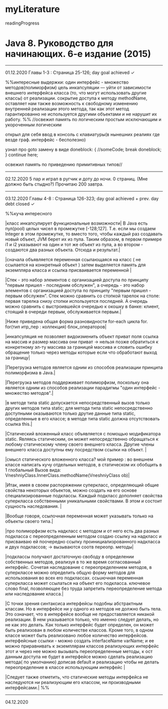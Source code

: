 # myLiterature
readingProgress 
# Java 8. Руководство для начинающих. 6-е издание (2015)
___________________________________________________________

01.12.2020 Главы 1-3 : Страница 25-126; day goal achieved ✓

%%интересные выдержки:
один интерфейс - множество методов(полиморфизм)
цель инкапсуляции — уйти от зависимости внешнего интерфейса класса (то, что могут использовать другие классы) от реализации.
сокрытие доступа к методу methodName, оставляет нам также возможность к свободному изменению внутренней реализации этого метода, так как этот метод гарантированно не используется другими объектами и не нарушит их работу.
%%
//освежил память по логическим простым исключающим и укороченным логическим

открыл для себя ввод в консоль с клавиатуры(в нынешних реалиях где везде граф. интерфейс - бесполезно)

узнал про goto замену в виде 
doneblock:
{
	//someCode;
	break doneblock;
}
continue here;

освежил память по приведению примитивных типов//
___________________________________________________________

02.12.2020  5 пар и играл в ругчик и доту до ночи. 0 страниц. 
(Мне должно быть стыдно?) Прочитаю 200 завтра.
___________________________________________________________

03.12.2020 Главы 4-8 : Страница 126-323; day goal achieved + prev. day debt closed ✓

%%куча интересного 

|класс инкапсулирует функциональные возможности|
В Java есть пул(pool) целых чисел в промежутке [-128;127]. 
Т.е. если мы создаем Integer в этом промежутке, то вместо того, чтобы каждый раз создавать новый объект, JVM берет их из пула. 
Таким образом, в первом примере i1 и i2 указывают на один и тот же объект из пула, а во втором - создаются два разных объекта. Отсюда и результат.|

|сначала объявляется переменная ссылающаяся на класс ( не ссылается на конкретный объект )
затем выделяется память для экземпляра класса
и ссылка присваивается переменной |

|Стек - это набор элементов с организацией доступа по принципу "первым пришел - последним обслужен",
а очередь - это набор элементов с организацией доступа по принципу "первым пришел - первым обслужен". 
Стек можно сравнить со стопкой тарелок на столе: первая тарелка снизу стопки используется последней. 
А очередь можно сравнить с выстроившейся очередью к окошку в банке: клиент, стоящий в очереди первым, обслуживается первым.|


|Ниже приведена общая форма разновидности for-each цикла for. fоr(тип итр_пер : коллекция) блок_операторов|

|инкапсуляция не позволяет видоизменить объект 
приват поля ссылка на массив и размер массива 
они приват -> нельзя позже обратиться к конкретному эл-ту массива за границей массива и словить ошибку
обращение только через методы которые если что обработают выход за границу|


|Перегрузка методов является одним из способов реализации принципа полиморфизма в Java.|

|Перегрузка методов поддерживает полиморфизм, поскольку она является одним из способов реализации парадигмы "один интерфейс - множество методов".| 

|в методе типа static допускается непосредственный вызов только других методов типа static; 
для метода типа static непосредственно доступными оказываются только друтие данные типа static, определенные в его классе; 
в методе типа static должна отсутствовать ссылка this.|

|Статический вложенный класс объявляется с помощью модификатора static. 
Являясь статическим, он может непосредственно обращаться к любому статическому члену своего внешнего класса. 
Другие члены внешнего класса доступны ему посредством ссылки на объект. |


|смысл статического вложенного класса? 
мой пример : во внешнем классе написать кучу отдельных методов, в статическом их обобщить в 1 глобальный
Вызов вида: VneshniyClass.InnerClass.methodName(VneshniyClass ob)|

|Итак, имея в своем распоряжении суперкласс, определяющий общие свойства некоторых объектов, 
можно создать на его основе специализированные подклассы. 
Каждый подкласс дополняет свойства суперкласса собственными уникальными свойствами.
 В этом и состоит сущность наследования. |

|Вообще говоря, ссылочная переменная может указывать только на объекты своего типа.|

|про полиморфизм 
есть надкласс с методом и от него есть два разных подкласса с переопределенным методом
создаю ссылку на надкласс  и присваиваю ей поочередно ссылку проинициализрованного надкласса и двух подклассов; 
-> вызываются соотв  переопр. методы|

 |подклассы получают достаточную свободу в определении собственных методов, реализуя в то же время согласованный интерфейс. 
Сочетая наследование с переопределением методов, в суперклассе можно определить общую форму методов для использования во всех ero подклассах.
ссьuючная переменная суперкласса может ссылаться на объект его подкласса.
 ключевое слово final, позволяющее без труда запретить переопределение метода или наследование класса.|

|С точки зрения синтаксиса интерфейсы подобны абстрактным классам. 
Но в интерфейсе ни у одного из методов не должно быть тела.
 Это означает, что в интерфейсе вообще не предоставляется никакой реализации. 
В нем указывается только, что именно следует делать, но не как это делать. 
Как только интерфейс будет определен, он может быть реализован в любом количестве классов.
 Кроме того, в одном классе может быть реализовано любое количество интерфейсов.
интерфейсные ссылки - можно создать interfaceName varName; и ее можно приравнивать к экземплярам классов реализующих интерфейс этот
и через нее можно вызывать переопределенные методы, к ост данным доступа не будет
в интерфейсе можно сделать реализацию метода( по умолчанию) дописав default и реализацию
 чтобы не делать переопределение в классе использующим интерфейс |

|Следует также отметить, что статические методы интерфейса не наследуются ни реализующим его классом, ни производными интерфейсами.|
%%
___________________________________________________________

04.12.2020

